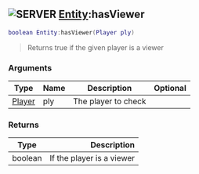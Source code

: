 ## ![](images/server.png "SERVER") [Entity](entity_base):hasViewer

```lua
boolean Entity:hasViewer(Player ply)
```

> Returns true if the given player is a viewer

### Arguments

| Type                  | Name | Description         | Optional |
| --------------------- | ---- | ------------------- | -------: |
| [Player](player_base) | ply  | The player to check |          |

### Returns

| Type    |               Description |
| ------- | ------------------------: |
| boolean | If the player is a viewer |

